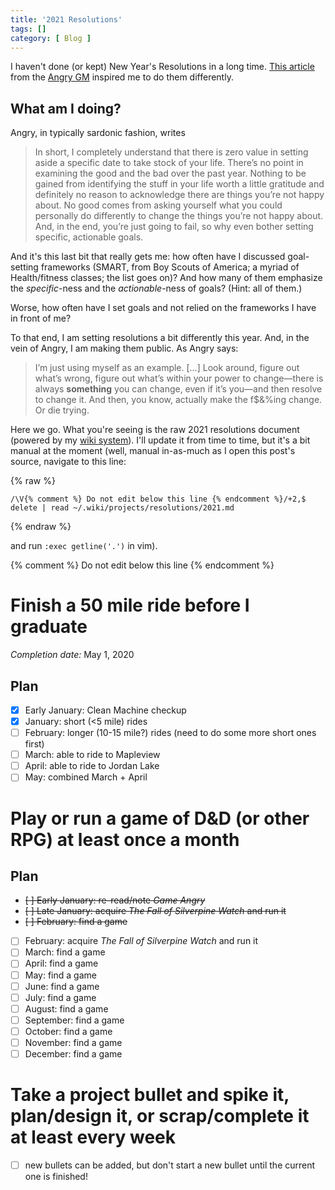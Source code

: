 ```yaml
---
title: '2021 Resolutions'
tags: []
category: [ Blog ]
---
```


I haven't done (or kept) New Year's Resolutions in a long time. [This
article][nye] from the [Angry GM][] inspired me to do them differently.

## What am I doing?

Angry, in typically sardonic fashion, writes

> In short, I completely understand that there is zero value in setting aside a
> specific date to take stock of your life. There’s no point in examining the
> good and the bad over the past year. Nothing to be gained from identifying the
> stuff in your life worth a little gratitude and definitely no reason to
> acknowledge there are things you’re not happy about. No good comes from asking
> yourself what you could personally do differently to change the things you’re
> not happy about. And, in the end, you’re just going to fail, so why even
> bother setting specific, actionable goals.

And it's this last bit that really gets me: how often have I discussed
goal-setting frameworks (SMART, from Boy Scouts of America; a myriad of
Health/fitness classes; the list goes on)? And how many of them emphasize the
*specific*-ness and the *actionable*-ness of goals? (Hint: all of them.)

Worse, how often have I set goals and not relied on the frameworks I have in
front of me?

To that end, I am setting resolutions a bit differently this year. And, in the
vein of Angry, I am making them public. As Angry says:

> I’m just using myself as an example. […] Look around, figure out what’s wrong,
> figure out what’s within your power to change—there is always **something**
> you can change, even if it’s you—and then resolve to change it. And then, you
> know, actually make the f$&%ing change. Or die trying.

Here we go. What you're seeing is the raw 2021 resolutions document (powered by
my [wiki system][]). I'll update it from time to time, but it's a bit manual at
the moment (well, manual in-as-much as I open this post's source, navigate to
this line:

{% raw %}
```vim
/\V{% comment %} Do not edit below this line {% endcomment %}/+2,$ delete | read ~/.wiki/projects/resolutions/2021.md
```
{% endraw %}

and run `:exec getline('.')` in vim).

[nye]: https://theangrygm.com/adios-2020-guten-tag-2021/
[Angry GM]: https://theangrygm.com/
[wiki system]: https://github.com/benknoble/wiki-md

{% comment %} Do not edit below this line {% endcomment %}

# Finish a 50 mile ride before I graduate

*Completion date:* May 1, 2020

## Plan

- [x] Early January: Clean Machine checkup
- [x] January: short (<5 mile) rides
- [ ] February: longer (10-15 mile?) rides (need to do some more short ones first)
- [ ] March: able to ride to Mapleview
- [ ] April: able to ride to Jordan Lake
- [ ] May: combined March + April

# Play or run a game of D&D (or other RPG) at least once a month

## Plan

- ~~[ ] Early January: re-read/note *Game Angry*~~
- ~~[ ] Late January: acquire *The Fall of Silverpine Watch* and run it~~
- ~~[ ] February: find a game~~
- [ ] February: acquire *The Fall of Silverpine Watch* and run it
- [ ] March: find a game
- [ ] April: find a game
- [ ] May: find a game
- [ ] June: find a game
- [ ] July: find a game
- [ ] August: find a game
- [ ] September: find a game
- [ ] October: find a game
- [ ] November: find a game
- [ ] December: find a game

# Take a project bullet and spike it, plan/design it, or scrap/complete it at least every week

- [ ] new bullets can be added, but don't start a new bullet until the current one
  is finished!

